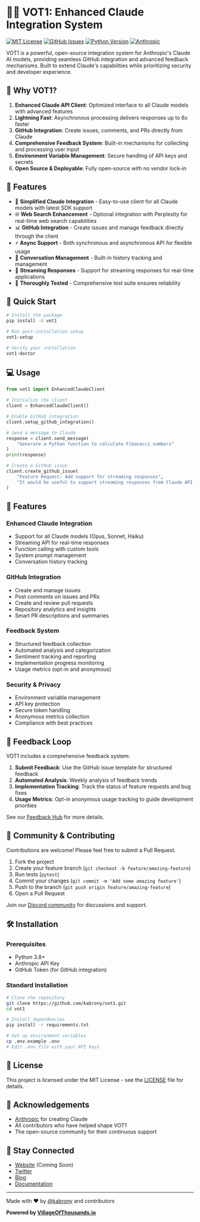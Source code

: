 # 🚀🤖 VOT1: Enhanced Claude Integration System

[![MIT License](https://img.shields.io/badge/License-MIT-blue.svg)](LICENSE)
[![GitHub Issues](https://img.shields.io/github/issues/kabrony/vot1)](https://github.com/kabrony/vot1/issues)
[![Python Version](https://img.shields.io/badge/python-3.8%2B-teal)](https://www.python.org/downloads/)
[![Anthropic](https://img.shields.io/badge/Claude-3.7-purple)](https://www.anthropic.com/)

VOT1 is a powerful, open-source integration system for Anthropic's Claude AI models, providing seamless GitHub integration and advanced feedback mechanisms. Built to extend Claude's capabilities while prioritizing security and developer experience.

## 🌟 Why VOT1?

1. **Enhanced Claude API Client**: Optimized interface to all Claude models with advanced features
2. **Lightning Fast**: Asynchronous processing delivers responses up to 6x faster
3. **GitHub Integration**: Create issues, comments, and PRs directly from Claude
4. **Comprehensive Feedback System**: Built-in mechanisms for collecting and processing user input
5. **Environment Variable Management**: Secure handling of API keys and secrets
6. **Open Source & Deployable**: Fully open-source with no vendor lock-in

## 🎯 Features

- 🧠 **Simplified Claude Integration** - Easy-to-use client for all Claude models with latest SDK support
- 🌐 **Web Search Enhancement** - Optional integration with Perplexity for real-time web search capabilities
- 📊 **GitHub Integration** - Create issues and manage feedback directly through the client
- ⚡ **Async Support** - Both synchronous and asynchronous API for flexible usage
- 📝 **Conversation Management** - Built-in history tracking and management
- 🔄 **Streaming Responses** - Support for streaming responses for real-time applications
- 🧪 **Thoroughly Tested** - Comprehensive test suite ensures reliability

## 🚀 Quick Start

```bash
# Install the package
pip install -U vot1

# Run post-installation setup
vot1-setup

# Verify your installation
vot1-doctor
```

## 💻 Usage

```python
from vot1 import EnhancedClaudeClient

# Initialize the client
client = EnhancedClaudeClient()

# Enable GitHub integration
client.setup_github_integration()

# Send a message to Claude
response = client.send_message(
    "Generate a Python function to calculate Fibonacci numbers"
)
print(response)

# Create a GitHub issue
client.create_github_issue(
    "Feature Request: Add support for streaming responses",
    "It would be useful to support streaming responses from Claude API."
)
```

## 🌹 Features

### Enhanced Claude Integration

- Support for all Claude models (Opus, Sonnet, Haiku)
- Streaming API for real-time responses
- Function calling with custom tools
- System prompt management
- Conversation history tracking

### GitHub Integration

- Create and manage issues
- Post comments on issues and PRs
- Create and review pull requests
- Repository analytics and insights
- Smart PR descriptions and summaries

### Feedback System

- Structured feedback collection
- Automated analysis and categorization
- Sentiment tracking and reporting
- Implementation progress monitoring
- Usage metrics (opt-in and anonymous)

### Security & Privacy

- Environment variable management
- API key protection
- Secure token handling
- Anonymous metrics collection
- Compliance with best practices

## 🔄 Feedback Loop

VOT1 includes a comprehensive feedback system:

1. **Submit Feedback**: Use the GitHub issue template for structured feedback
2. **Automated Analysis**: Weekly analysis of feedback trends
3. **Implementation Tracking**: Track the status of feature requests and bug fixes
4. **Usage Metrics**: Opt-in anonymous usage tracking to guide development priorities

See our [Feedback Hub](https://github.com/kabrony/vot1/issues/4) for more details.

## 💪 Community & Contributing

Contributions are welcome! Please feel free to submit a Pull Request.

1. Fork the project
2. Create your feature branch (`git checkout -b feature/amazing-feature`)
3. Run tests (`pytest`)
4. Commit your changes (`git commit -m 'Add some amazing feature'`)
5. Push to the branch (`git push origin feature/amazing-feature`)
6. Open a Pull Request

Join our [Discord community](https://discord.gg/vot1) for discussions and support.

## 🛠️ Installation

### Prerequisites

- Python 3.8+
- Anthropic API Key
- GitHub Token (for GitHub integration)

### Standard Installation

```bash
# Clone the repository
git clone https://github.com/kabrony/vot1.git
cd vot1

# Install dependencies
pip install -r requirements.txt

# Set up environment variables
cp .env.example .env
# Edit .env file with your API keys
```

## 📜 License

This project is licensed under the MIT License - see the [LICENSE](LICENSE) file for details.

## 🤝 Acknowledgements

- [Anthropic](https://www.anthropic.com/) for creating Claude
- All contributors who have helped shape VOT1
- The open-source community for their continuous support

## 📡 Stay Connected

- [Website](https://vot1.dev) (Coming Soon)
- [Twitter](https://twitter.com/vot1ai)
- [Blog](https://vot1.dev/blog)
- [Documentation](https://docs.vot1.dev)

---

Made with ❤️ by [@kabrony](https://github.com/kabrony) and contributors 

**Powered by [VillageOfThousands.io](https://villageofthousands.io)** 